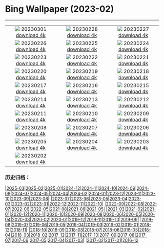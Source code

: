 # Bing Wallpaper (2023-02)
**************
| | | |
| :----: | :----: | :----: |
| ![](https://www.bing.com/th?id=OHR.LuebeckCityGate_DE-DE8410564862_1920x1080.jpg) 20230301 [download 4k](https://www.bing.com/th?id=OHR.LuebeckCityGate_DE-DE8410564862_UHD.jpg) | ![](https://www.bing.com/th?id=OHR.AtraniAmalfi_DE-DE5478327830_1920x1080.jpg) 20230228 [download 4k](https://www.bing.com/th?id=OHR.AtraniAmalfi_DE-DE5478327830_UHD.jpg) | ![](https://www.bing.com/th?id=OHR.PolarBearFrost_DE-DE6073981048_1920x1080.jpg) 20230227 [download 4k](https://www.bing.com/th?id=OHR.PolarBearFrost_DE-DE6073981048_UHD.jpg) |
| ![](https://www.bing.com/th?id=OHR.CanopyPeru_DE-DE4866151394_1920x1080.jpg) 20230226 [download 4k](https://www.bing.com/th?id=OHR.CanopyPeru_DE-DE4866151394_UHD.jpg) | ![](https://www.bing.com/th?id=OHR.BryceAnniv_DE-DE3264919137_1920x1080.jpg) 20230225 [download 4k](https://www.bing.com/th?id=OHR.BryceAnniv_DE-DE3264919137_UHD.jpg) | ![](https://www.bing.com/th?id=OHR.RichmondParkDuck_DE-DE8282627853_1920x1080.jpg) 20230224 [download 4k](https://www.bing.com/th?id=OHR.RichmondParkDuck_DE-DE8282627853_UHD.jpg) |
| ![](https://www.bing.com/th?id=OHR.ParisWinter_DE-DE2319621841_1920x1080.jpg) 20230223 [download 4k](https://www.bing.com/th?id=OHR.ParisWinter_DE-DE2319621841_UHD.jpg) | ![](https://www.bing.com/th?id=OHR.FriedensglockeFichtelberg_DE-DE0791222522_1920x1080.jpg) 20230222 [download 4k](https://www.bing.com/th?id=OHR.FriedensglockeFichtelberg_DE-DE0791222522_UHD.jpg) | ![](https://www.bing.com/th?id=OHR.MardiGrasNOLA_DE-DE2512685536_1920x1080.jpg) 20230221 [download 4k](https://www.bing.com/th?id=OHR.MardiGrasNOLA_DE-DE2512685536_UHD.jpg) |
| ![](https://www.bing.com/th?id=OHR.Itaimbezinho_DE-DE7568052813_1920x1080.jpg) 20230220 [download 4k](https://www.bing.com/th?id=OHR.Itaimbezinho_DE-DE7568052813_UHD.jpg) | ![](https://www.bing.com/th?id=OHR.MauiWhale_DE-DE2654887932_1920x1080.jpg) 20230219 [download 4k](https://www.bing.com/th?id=OHR.MauiWhale_DE-DE2654887932_UHD.jpg) | ![](https://www.bing.com/th?id=OHR.EbenIceCave_DE-DE2769796122_1920x1080.jpg) 20230218 [download 4k](https://www.bing.com/th?id=OHR.EbenIceCave_DE-DE2769796122_UHD.jpg) |
| ![](https://www.bing.com/th?id=OHR.BirdcountAllen_DE-DE9670864483_1920x1080.jpg) 20230217 [download 4k](https://www.bing.com/th?id=OHR.BirdcountAllen_DE-DE9670864483_UHD.jpg) | ![](https://www.bing.com/th?id=OHR.BerlinaleEroeffnung_DE-DE6394050974_1920x1080.jpg) 20230216 [download 4k](https://www.bing.com/th?id=OHR.BerlinaleEroeffnung_DE-DE6394050974_UHD.jpg) | ![](https://www.bing.com/th?id=OHR.HippoDayChobe_DE-DE9450104011_1920x1080.jpg) 20230215 [download 4k](https://www.bing.com/th?id=OHR.HippoDayChobe_DE-DE9450104011_UHD.jpg) |
| ![](https://www.bing.com/th?id=OHR.OtaruIgloo_DE-DE9255380929_1920x1080.jpg) 20230214 [download 4k](https://www.bing.com/th?id=OHR.OtaruIgloo_DE-DE9255380929_UHD.jpg) | ![](https://www.bing.com/th?id=OHR.MoonValley_DE-DE9146527929_1920x1080.jpg) 20230213 [download 4k](https://www.bing.com/th?id=OHR.MoonValley_DE-DE9146527929_UHD.jpg) | ![](https://www.bing.com/th?id=OHR.BoobyDarwinDay_DE-DE5337975937_1920x1080.jpg) 20230212 [download 4k](https://www.bing.com/th?id=OHR.BoobyDarwinDay_DE-DE5337975937_UHD.jpg) |
| ![](https://www.bing.com/th?id=OHR.DarkSkiesDV_DE-DE8887826731_1920x1080.jpg) 20230211 [download 4k](https://www.bing.com/th?id=OHR.DarkSkiesDV_DE-DE8887826731_UHD.jpg) | ![](https://www.bing.com/th?id=OHR.EpidaurusGreece_DE-DE1707916573_1920x1080.jpg) 20230210 [download 4k](https://www.bing.com/th?id=OHR.EpidaurusGreece_DE-DE1707916573_UHD.jpg) | ![](https://www.bing.com/th?id=OHR.LowerAntelopeAZ_DE-DE2106180406_1920x1080.jpg) 20230209 [download 4k](https://www.bing.com/th?id=OHR.LowerAntelopeAZ_DE-DE2106180406_UHD.jpg) |
| ![](https://www.bing.com/th?id=OHR.NorwayRestArea_DE-DE1771127643_1920x1080.jpg) 20230208 [download 4k](https://www.bing.com/th?id=OHR.NorwayRestArea_DE-DE1771127643_UHD.jpg) | ![](https://www.bing.com/th?id=OHR.MedievalLabro_DE-DE1367991913_1920x1080.jpg) 20230207 [download 4k](https://www.bing.com/th?id=OHR.MedievalLabro_DE-DE1367991913_UHD.jpg) | ![](https://www.bing.com/th?id=OHR.WaitangiFjordlandNP_DE-DE1132934646_1920x1080.jpg) 20230206 [download 4k](https://www.bing.com/th?id=OHR.WaitangiFjordlandNP_DE-DE1132934646_UHD.jpg) |
| ![](https://www.bing.com/th?id=OHR.MonarchPismo_DE-DE0674772608_1920x1080.jpg) 20230205 [download 4k](https://www.bing.com/th?id=OHR.MonarchPismo_DE-DE0674772608_UHD.jpg) | ![](https://www.bing.com/th?id=OHR.FeldbergSchnee_DE-DE7352246825_1920x1080.jpg) 20230204 [download 4k](https://www.bing.com/th?id=OHR.FeldbergSchnee_DE-DE7352246825_UHD.jpg) | ![](https://www.bing.com/th?id=OHR.QuebecFrontenac_DE-DE0168248973_1920x1080.jpg) 20230203 [download 4k](https://www.bing.com/th?id=OHR.QuebecFrontenac_DE-DE0168248973_UHD.jpg) |
| ![](https://www.bing.com/th?id=OHR.GroundhogThree_DE-DE9828216785_1920x1080.jpg) 20230202 [download 4k](https://www.bing.com/th?id=OHR.GroundhogThree_DE-DE9828216785_UHD.jpg) |  |  |

### 历史归档：

|[2025-03](bing/2025-03/2025-03.md)|[2025-02](bing/2025-02/2025-02.md)|[2025-01](bing/2025-01/2025-01.md)|[2024-12](bing/2024-12/2024-12.md)|[2024-11](bing/2024-11/2024-11.md)|[2024-10](bing/2024-10/2024-10.md)|[2024-09](bing/2024-09/2024-09.md)|[2024-08](bing/2024-08/2024-08.md)|[2024-07](bing/2024-07/2024-07.md)|[2024-05](bing/2024-05/2024-05.md)|[2024-04](bing/2024-04/2024-04.md)|[2024-02](bing/2024-02/2024-02.md)|[2024-01](bing/2024-01/2024-01.md)|[2023-12](bing/2023-12/2023-12.md)|[2023-11](bing/2023-11/2023-11.md)|[2023-10](bing/2023-10/2023-10.md)|[2023-09](bing/2023-09/2023-09.md)|[2023-08](bing/2023-08/2023-08.md)|
|[2023-07](bing/2023-07/2023-07.md)|[2023-06](bing/2023-06/2023-06.md)|[2023-05](bing/2023-05/2023-05.md)|[2023-04](bing/2023-04/2023-04.md)|[2023-03](bing/2023-03/2023-03.md)|[2023-02](bing/2023-02/2023-02.md)|[2023-01](bing/2023-01/2023-01.md)|[2022-12](bing/2022-12/2022-12.md)|[2022-11](bing/2022-11/2022-11.md)|[2022-10](bing/2022-10/2022-10.md)|
|[2022-09](bing/2022-09/2022-09.md)|[2022-08](bing/2022-08/2022-08.md)|[2022-07](bing/2022-07/2022-07.md)|[2022-06](bing/2022-06/2022-06.md)|[2022-05](bing/2022-05/2022-05.md)|[2021-08](bing/2021-08/2021-08.md)|[2021-06](bing/2021-06/2021-06.md)|[2021-05](bing/2021-05/2021-05.md)|
|[2021-03](bing/2021-03/2021-03.md)|[2021-02](bing/2021-02/2021-02.md)|[2021-01](bing/2021-01/2021-01.md)|[2020-12](bing/2020-12/2020-12.md)|[2020-11](bing/2020-11/2020-11.md)|[2020-10](bing/2020-10/2020-10.md)|[2020-09](bing/2020-09/2020-09.md)|[2020-08](bing/2020-08/2020-08.md)|[2020-06](bing/2020-06/2020-06.md)|[2020-05](bing/2020-05/2020-05.md)|[2020-04](bing/2020-04/2020-04.md)|[2020-03](bing/2020-03/2020-03.md)|[2020-02](bing/2020-02/2020-02.md)|[2020-01](bing/2020-01/2020-01.md)|[2019-12](bing/2019-12/2019-12.md)|[2019-11](bing/2019-11/2019-11.md)|[2019-10](bing/2019-10/2019-10.md)|[2019-09](bing/2019-09/2019-09.md)|
|[2019-08](bing/2019-08/2019-08.md)|[2019-07](bing/2019-07/2019-07.md)|[2019-06](bing/2019-06/2019-06.md)|[2019-05](bing/2019-05/2019-05.md)|[2019-04](bing/2019-04/2019-04.md)|[2019-03](bing/2019-03/2019-03.md)|[2019-02](bing/2019-02/2019-02.md)|[2019-01](bing/2019-01/2019-01.md)|[2018-12](bing/2018-12/2018-12.md)|[2018-11](bing/2018-11/2018-11.md)|
|[2018-10](bing/2018-10/2018-10.md)|[2018-09](bing/2018-09/2018-09.md)|[2018-08](bing/2018-08/2018-08.md)|[2018-07](bing/2018-07/2018-07.md)|[2018-06](bing/2018-06/2018-06.md)|[2018-05](bing/2018-05/2018-05.md)|[2018-04](bing/2018-04/2018-04.md)|[2018-03](bing/2018-03/2018-03.md)|[2018-02](bing/2018-02/2018-02.md)|[2017-12](bing/2017-12/2017-12.md)|[2017-11](bing/2017-11/2017-11.md)|[2017-10](bing/2017-10/2017-10.md)|[2017-09](bing/2017-09/2017-09.md)|[2017-08](bing/2017-08/2017-08.md)|[2017-07](bing/2017-07/2017-07.md)|[2017-06](bing/2017-06/2017-06.md)|[2017-05](bing/2017-05/2017-05.md)|[2017-04](bing/2017-04/2017-04.md)|[2017-03](bing/2017-03/2017-03.md)|
|[2017-02](bing/2017-02/2017-02.md)|[2017-01](bing/2017-01/2017-01.md)|[2016-12](bing/2016-12/2016-12.md)